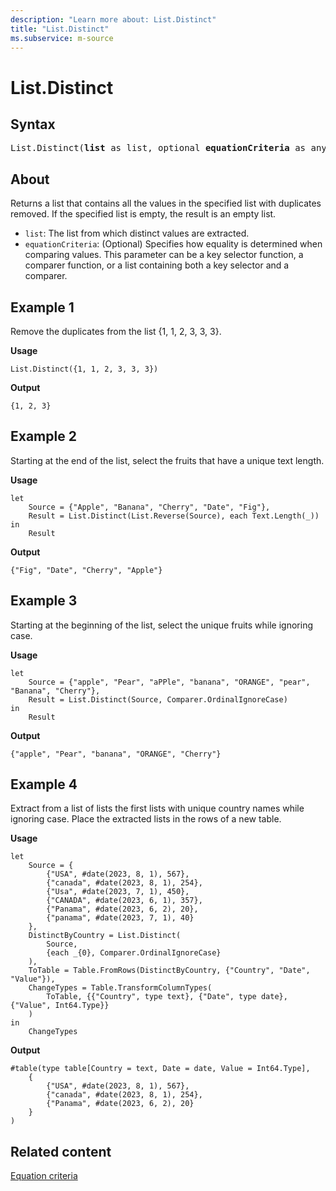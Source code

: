 ```yaml
---
description: "Learn more about: List.Distinct"
title: "List.Distinct"
ms.subservice: m-source
---
```

# List.Distinct

## Syntax

<pre>
List.Distinct(<b>list</b> as list, optional <b>equationCriteria</b> as any) as list
</pre>

## About

Returns a list that contains all the values in the specified list with duplicates removed. If the specified list is empty, the result is an empty list.

* `list`: The list from which distinct values are extracted.
* `equationCriteria`: (Optional) Specifies how equality is determined when comparing values. This parameter can be a key selector function, a comparer function, or a list containing both a key selector and a comparer.

## Example 1

Remove the duplicates from the list {1, 1, 2, 3, 3, 3}.

**Usage**

```powerquery-m
List.Distinct({1, 1, 2, 3, 3, 3})
```

**Output**

`{1, 2, 3}`

## Example 2

Starting at the end of the list, select the fruits that have a unique text length.

**Usage**

```powerquery-m
let
    Source = {"Apple", "Banana", "Cherry", "Date", "Fig"},
    Result = List.Distinct(List.Reverse(Source), each Text.Length(_))
in
    Result
```

**Output**

`{"Fig", "Date", "Cherry", "Apple"}`

## Example 3

Starting at the beginning of the list, select the unique fruits while ignoring case.

**Usage**

```powerquery-m
let
    Source = {"apple", "Pear", "aPPle", "banana", "ORANGE", "pear", "Banana", "Cherry"},
    Result = List.Distinct(Source, Comparer.OrdinalIgnoreCase)
in
    Result
```

**Output**

`{"apple", "Pear", "banana", "ORANGE", "Cherry"}`

## Example 4

Extract from a list of lists the first lists with unique country names while ignoring case. Place the extracted lists in the rows of a new table.

**Usage**

```powerquery-m
let
    Source = {
        {"USA", #date(2023, 8, 1), 567},
        {"canada", #date(2023, 8, 1), 254},
        {"Usa", #date(2023, 7, 1), 450},
        {"CANADA", #date(2023, 6, 1), 357},
        {"Panama", #date(2023, 6, 2), 20},
        {"panama", #date(2023, 7, 1), 40}
    },
    DistinctByCountry = List.Distinct(
        Source,
        {each _{0}, Comparer.OrdinalIgnoreCase}
    ),
    ToTable = Table.FromRows(DistinctByCountry, {"Country", "Date", "Value"}),
    ChangeTypes = Table.TransformColumnTypes(
        ToTable, {{"Country", type text}, {"Date", type date}, {"Value", Int64.Type}}
    )
in
    ChangeTypes
```

**Output**

```powerquery-m
#table(type table[Country = text, Date = date, Value = Int64.Type],
    {
        {"USA", #date(2023, 8, 1), 567},
        {"canada", #date(2023, 8, 1), 254},
        {"Panama", #date(2023, 6, 2), 20}
    }
)
```

## Related content

[Equation criteria](list-functions.md#equation-criteria)
